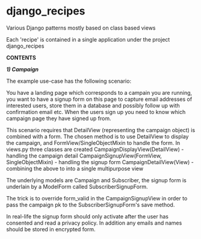 # django_recipes
Various Django patterns mostly based on class based views

Each 'recipe' is contained in a single application under the project django_recipes

**CONTENTS**

**_1) Campaign_**

The example use-case has the following scenario:

You have a landing page which corresponds to a campain you are running, you want to have a signup form on this page to capture
email addresses of interested users, store them in a database and possibly follow up with confirmation email etc. When the users sign up
you need to know which campaign page they have signed up from.

This scenario requires that DetailView (representing the campaign object) is combined with a form.
The chosen method is to use DetailView to display the campaign, and FormView/SingleObjectMixin to handle the form.
In views.py three classes are created
  CampaignDisplayView(DetailView) - handling the campaign detail
  CampaignSignupView(FormView, SingleObjectMixin) - handling the signup form
  CampaignDetailView(View) - combining the above to into a single multipurpose view
  
The underlying models are Campaign and Subscriber, the signup form is underlain by a ModelForm called
SubscriberSignupForm.
  
The trick is to override form_valid in the CampaignSignupView in order to pass the campaign pk to the
SubscriberSignupForm's save method.

In real-life the signup form should only activate after the user has consented and read a privacy policy. In addition any emails and names 
should be stored in encrypted form.
